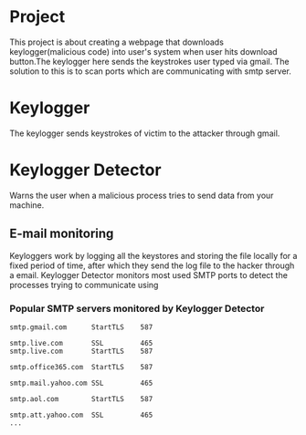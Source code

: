 # Project
This project is about creating a webpage that downloads keylogger(malicious code) into user's system when user hits download button.The keylogger here sends the keystrokes user typed via gmail. The solution to this is to scan ports which are communicating with smtp server.

# Keylogger
The keylogger sends keystrokes of victim to the attacker through gmail.

# Keylogger Detector
Warns the user when a malicious process tries to send data from your machine.

## E-mail monitoring
Keyloggers work by logging all the keystores and storing the file locally for a fixed period of time, after which they send the log file to the hacker through a email.
Keylogger Detector monitors most used SMTP ports to detect the processes trying to communicate using 
### Popular SMTP servers monitored by Keylogger Detector
```smtp.gmail.com      SSL         465
smtp.gmail.com      StartTLS    587

smtp.live.com	    SSL         465
smtp.live.com       StartTLS    587

smtp.office365.com  StartTLS	587

smtp.mail.yahoo.com SSL         465

smtp.aol.com	    StartTLS	587

smtp.att.yahoo.com  SSL         465
...
```





